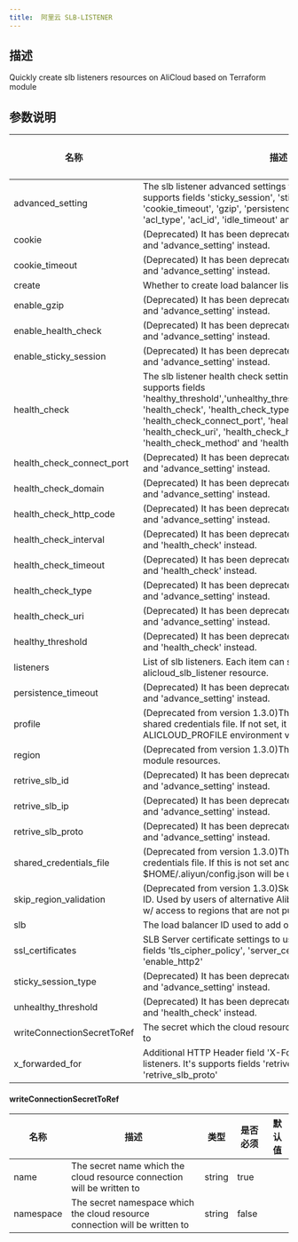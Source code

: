 ```yaml
---
title:  阿里云 SLB-LISTENER
---
```


## 描述

Quickly create slb listeners resources on AliCloud based on Terraform module

## 参数说明


 名称 | 描述 | 类型 | 是否必须 | 默认值 
 ------------ | ------------- | ------------- | ------------- | ------------- 
 advanced_setting | The slb listener advanced settings to use on listeners. It's supports fields 'sticky_session', 'sticky_session_type', 'cookie', 'cookie_timeout', 'gzip', 'persistence_timeout', 'acl_status', 'acl_type', 'acl_id', 'idle_timeout' and 'request_timeout'. | map(string) | false |  
 cookie | (Deprecated) It has been deprecated from 1.2.0, use 'listeners' and 'advance_setting' instead. | string | false |  
 cookie_timeout | (Deprecated) It has been deprecated from 1.2.0, use 'listeners' and 'advance_setting' instead. | number | false |  
 create | Whether to create load balancer listeners. | bool | false |  
 enable_gzip | (Deprecated) It has been deprecated from 1.2.0, use 'listeners' and 'advance_setting' instead. | bool | false |  
 enable_health_check | (Deprecated) It has been deprecated from 1.2.0, use 'listeners' and 'advance_setting' instead. | bool | false |  
 enable_sticky_session | (Deprecated) It has been deprecated from 1.2.0, use 'listeners' and 'advance_setting' instead. | bool | false |  
 health_check | The slb listener health check settings to use on listeners. It's supports fields 'healthy_threshold','unhealthy_threshold','health_check_timeout', 'health_check', 'health_check_type', 'health_check_connect_port', 'health_check_domain', 'health_check_uri', 'health_check_http_code', 'health_check_method' and 'health_check_interval' | map(string) | false |  
 health_check_connect_port | (Deprecated) It has been deprecated from 1.2.0, use 'listeners' and 'advance_setting' instead. | string | false |  
 health_check_domain | (Deprecated) It has been deprecated from 1.2.0, use 'listeners' and 'advance_setting' instead. | string | false |  
 health_check_http_code | (Deprecated) It has been deprecated from 1.2.0, use 'listeners' and 'advance_setting' instead. | string | false |  
 health_check_interval | (Deprecated) It has been deprecated from 1.2.0, use 'listeners' and 'health_check' instead. | number | false |  
 health_check_timeout | (Deprecated) It has been deprecated from 1.2.0, use 'listeners' and 'health_check' instead. | number | false |  
 health_check_type | (Deprecated) It has been deprecated from 1.2.0, use 'listeners' and 'advance_setting' instead. | string | false |  
 health_check_uri | (Deprecated) It has been deprecated from 1.2.0, use 'listeners' and 'advance_setting' instead. | string | false |  
 healthy_threshold | (Deprecated) It has been deprecated from 1.2.0, use 'listeners' and 'health_check' instead. | number | false |  
 listeners | List of slb listeners. Each item can set all or part fields of alicloud_slb_listener resource. | list(map(string)) | false |  
 persistence_timeout | (Deprecated) It has been deprecated from 1.2.0, use 'listeners' and 'advance_setting' instead. | number | false |  
 profile | (Deprecated from version 1.3.0)The profile name as set in the shared credentials file. If not set, it will be sourced from the ALICLOUD_PROFILE environment variable. | string | false |  
 region | (Deprecated from version 1.3.0)The region used to launch this module resources. | string | false |  
 retrive_slb_id | (Deprecated) It has been deprecated from 1.2.0, use 'listeners' and 'advance_setting' instead. | bool | false |  
 retrive_slb_ip | (Deprecated) It has been deprecated from 1.2.0, use 'listeners' and 'advance_setting' instead. | bool | false |  
 retrive_slb_proto | (Deprecated) It has been deprecated from 1.2.0, use 'listeners' and 'advance_setting' instead. | bool | false |  
 shared_credentials_file | (Deprecated from version 1.3.0)This is the path to the shared credentials file. If this is not set and a profile is specified, $HOME/.aliyun/config.json will be used. | string | false |  
 skip_region_validation | (Deprecated from version 1.3.0)Skip static validation of region ID. Used by users of alternative AlibabaCloud-like APIs or users w/ access to regions that are not public (yet). | bool | false |  
 slb | The load balancer ID used to add one or more listeners. | string | false |  
 ssl_certificates | SLB Server certificate settings to use on listeners. It's supports fields 'tls_cipher_policy', 'server_certificate_id' and 'enable_http2' | map(string) | false |  
 sticky_session_type | (Deprecated) It has been deprecated from 1.2.0, use 'listeners' and 'advance_setting' instead. | string | false |  
 unhealthy_threshold | (Deprecated) It has been deprecated from 1.2.0, use 'listeners' and 'health_check' instead. | number | false |  
 writeConnectionSecretToRef | The secret which the cloud resource connection will be written to | [writeConnectionSecretToRef](#writeConnectionSecretToRef) | false |  
 x_forwarded_for | Additional HTTP Header field 'X-Forwarded-For' to use on listeners. It's supports fields 'retrive_slb_ip', 'retrive_slb_id' and 'retrive_slb_proto' | map(bool) | false |  


#### writeConnectionSecretToRef

 名称 | 描述 | 类型 | 是否必须 | 默认值 
 ------------ | ------------- | ------------- | ------------- | ------------- 
 name | The secret name which the cloud resource connection will be written to | string | true |  
 namespace | The secret namespace which the cloud resource connection will be written to | string | false |  
